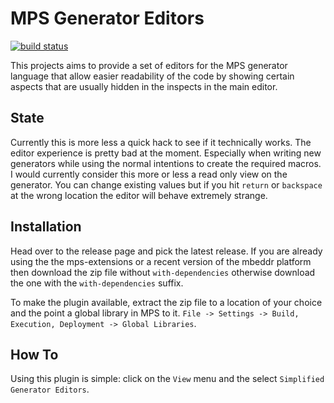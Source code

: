# MPS Generator Editors

[![build status](https://gitlab.com/coolya/mps-generator-editors/badges/master/pipeline.svg)](https://gitlab.com/coolya/mps-generator-editors/commits/master)

This projects aims to provide a set of editors for the MPS generator language that allow easier readability of the code
by showing certain aspects that are usually hidden in the inspects in the main editor.

## State
Currently this is more less a quick hack to see if it technically works. The editor experience is pretty bad at the
moment. Especially when writing new generators while using the normal intentions to create the required macros. I would
currently consider this more or less a read only view on the generator. You can change existing values but if you hit
`return` or `backspace` at the wrong location the editor will behave extremely strange.

## Installation
Head over to the release page and pick the latest release. If you are already using the the mps-extensions or a recent
version of the mbeddr platform then download the zip file without `with-dependencies` otherwise download the one with
the `with-dependencies` suffix.

To make the plugin available, extract the zip file to a location of your choice and the point a global library in MPS to
it. `File -> Settings -> Build, Execution, Deployment -> Global Libraries`.


## How To
Using this plugin is simple: click on the `View` menu and the select `Simplified Generator Editors`.